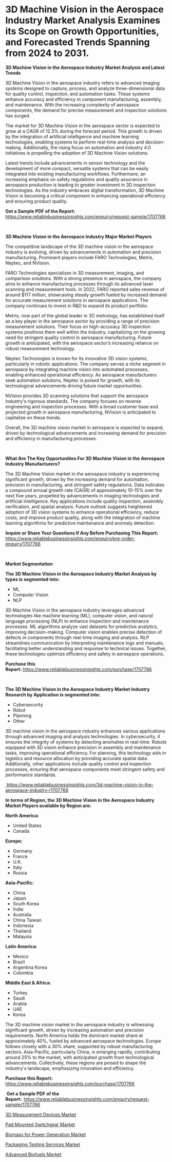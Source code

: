 <p><h1>3D Machine Vision in the Aerospace Industry Market Analysis Examines its Scope on Growth Opportunities, and Forecasted Trends Spanning from 2024 to 2031.</h1></p><p><strong>3D Machine Vision in the Aerospace Industry Market Analysis and Latest Trends</strong></p>
<p><p>3D Machine Vision in the aerospace industry refers to advanced imaging systems designed to capture, process, and analyze three-dimensional data for quality control, inspection, and automation tasks. These systems enhance accuracy and efficiency in component manufacturing, assembly, and maintenance. With the increasing complexity of aerospace components, the demand for precise measurement and inspection solutions has surged.</p><p>The market for 3D Machine Vision in the aerospace sector is expected to grow at a CAGR of 12.3% during the forecast period. This growth is driven by the integration of artificial intelligence and machine learning technologies, enabling systems to perform real-time analysis and decision-making. Additionally, the rising focus on automation and Industry 4.0 initiatives is propelling the adoption of 3D Machine Vision solutions.</p><p>Latest trends include advancements in sensor technology and the development of more compact, versatile systems that can be easily integrated into existing manufacturing workflows. Furthermore, an increasing emphasis on safety regulations and quality assurance in aerospace production is leading to greater investment in 3D inspection technologies. As the industry embraces digital transformation, 3D Machine Vision is becoming a critical component in enhancing operational efficiency and ensuring product quality.</p></p>
<p><strong>Get a Sample PDF of the Report:&nbsp;</strong> <a href="https://www.reliablebusinessinsights.com/enquiry/request-sample/1707766?utm_campaign=75&utm_medium=2&utm_source=Github&utm_content=ia&utm_term=07102024&utm_id=3d-machine-vision-in-the-aerospace-industry">https://www.reliablebusinessinsights.com/enquiry/request-sample/1707766</a></p>
<p>&nbsp;</p>
<p><strong>3D Machine Vision in the Aerospace Industry Major Market Players</strong></p>
<p><p>The competitive landscape of the 3D machine vision in the aerospace industry is evolving, driven by advancements in automation and precision manufacturing. Prominent players include FARO Technologies, Metris, Neptec, and NVision.</p><p>FARO Technologies specializes in 3D measurement, imaging, and comparison solutions. With a strong presence in aerospace, the company aims to enhance manufacturing processes through its advanced laser scanning and measurement tools. In 2022, FARO reported sales revenue of around $117 million, showcasing steady growth fueled by increased demand for accurate measurement solutions in aerospace applications. The company continues to invest in R&D to expand its product portfolio.</p><p>Metris, now part of the global leader in 3D metrology, has established itself as a key player in the aerospace sector by providing a range of precision measurement solutions. Their focus on high-accuracy 3D inspection systems positions them well within the industry, capitalizing on the growing need for stringent quality control in aerospace manufacturing. Future growth is anticipated, with the aerospace sector’s increasing reliance on robust measurement technology.</p><p>Neptec Technologies is known for its innovative 3D vision systems, particularly in robotic applications. The company serves a niche segment in aerospace by integrating machine vision into automated processes, enabling enhanced operational efficiency. As aerospace manufacturers seek automation solutions, Neptec is poised for growth, with its technological advancements driving future market opportunities.</p><p>NVision provides 3D scanning solutions that support the aerospace industry's rigorous standards. The company focuses on reverse engineering and inspection processes. With a broad customer base and projected growth in aerospace manufacturing, NVision is anticipated to capitalize on these trends.</p><p>Overall, the 3D machine vision market in aerospace is expected to expand, driven by technological advancements and increasing demand for precision and efficiency in manufacturing processes.</p></p>
<p>&nbsp;</p>
<p><strong>What Are The Key Opportunities For 3D Machine Vision in the Aerospace Industry Manufacturers?</strong></p>
<p><p>The 3D Machine Vision market in the aerospace industry is experiencing significant growth, driven by the increasing demand for automation, precision in manufacturing, and stringent safety regulations. Data indicates a compound annual growth rate (CAGR) of approximately 10-15% over the next five years, propelled by advancements in imaging technologies and artificial intelligence. Key applications include quality inspection, assembly verification, and spatial analysis. Future outlook suggests heightened adoption of 3D vision systems to enhance operational efficiency, reduce costs, and improve product quality, along with the integration of machine learning algorithms for predictive maintenance and anomaly detection.</p></p>
<p><strong>Inquire or Share Your Questions If Any Before Purchasing This Report:</strong> <a href="https://www.reliablebusinessinsights.com/enquiry/pre-order-enquiry/1707766?utm_campaign=75&utm_medium=2&utm_source=Github&utm_content=ia&utm_term=07102024&utm_id=3d-machine-vision-in-the-aerospace-industry">https://www.reliablebusinessinsights.com/enquiry/pre-order-enquiry/1707766</a></p>
<p>&nbsp;</p>
<p><strong>Market Segmentation</strong></p>
<p><strong>The 3D Machine Vision in the Aerospace Industry Market Analysis by types is segmented into:</strong></p>
<p><ul><li>ML</li><li>Computer Vision</li><li>NLP</li></ul></p>
<p><p>3D Machine Vision in the aerospace industry leverages advanced technologies like machine learning (ML), computer vision, and natural language processing (NLP) to enhance inspection and maintenance processes. ML algorithms analyze vast datasets for predictive analytics, improving decision-making. Computer vision enables precise detection of defects in components through real-time imaging and analysis. NLP streamlines communication by interpreting maintenance logs and manuals, facilitating better understanding and response to technical issues. Together, these technologies optimize efficiency and safety in aerospace operations.</p></p>
<p><strong>Purchase this Report:&nbsp;</strong><a href="https://www.reliablebusinessinsights.com/purchase/1707766?utm_campaign=75&utm_medium=2&utm_source=Github&utm_content=ia&utm_term=07102024&utm_id=3d-machine-vision-in-the-aerospace-industry">https://www.reliablebusinessinsights.com/purchase/1707766</a></p>
<p>&nbsp;</p>
<p><strong>The 3D Machine Vision in the Aerospace Industry Market Industry Research by Application is segmented into:</strong></p>
<p><ul><li>Cybersecurity</li><li>Robot</li><li>Planning</li><li>Other</li></ul></p>
<p><p>3D machine vision in the aerospace industry enhances various applications through advanced imaging and analysis technologies. In cybersecurity, it ensures the integrity of systems by detecting anomalies in real-time. Robots equipped with 3D vision enhance precision in assembly and maintenance tasks, improving operational efficiency. For planning, this technology aids in logistics and resource allocation by providing accurate spatial data. Additionally, other applications include quality control and inspection processes, ensuring that aerospace components meet stringent safety and performance standards.</p></p>
<p><a href="https://www.reliablebusinessinsights.com/3d-machine-vision-in-the-aerospace-industry-r1707766?utm_campaign=75&utm_medium=2&utm_source=Github&utm_content=ia&utm_term=07102024&utm_id=3d-machine-vision-in-the-aerospace-industry">&nbsp;https://www.reliablebusinessinsights.com/3d-machine-vision-in-the-aerospace-industry-r1707766</a></p>
<p><strong>In terms of Region, the 3D Machine Vision in the Aerospace Industry Market Players available by Region are:</strong></p>
<p>
    <p> <strong> North America: </strong>
        <ul>
            <li>United States</li>
            <li>Canada</li>
        </ul>
        </p> 
    <p> <strong> Europe: </strong>
        <ul>
            <li>Germany</li>
            <li>France</li>
            <li>U.K.</li>
            <li>Italy</li>
            <li>Russia</li>
        </ul>
        </p> 
    <p> <strong> Asia-Pacific: </strong>
        <ul>
            <li>China</li>
            <li>Japan</li>
            <li>South Korea</li>
            <li>India</li>
            <li>Australia</li>
            <li>China Taiwan</li>
            <li>Indonesia</li>
            <li>Thailand</li>
            <li>Malaysia</li>
        </ul>
        </p> 
    <p> <strong> Latin America: </strong>
        <ul>
            <li>Mexico</li>
            <li>Brazil</li>
            <li>Argentina Korea</li>
            <li>Colombia</li>
        </ul>
        </p> 
    <p> <strong> Middle East & Africa: </strong>
        <ul>
            <li>Turkey</li>
            <li>Saudi</li>
            <li>Arabia</li>
            <li>UAE</li>
            <li>Korea</li>
        </ul>
    </p>
    </p>
<p><p>The 3D machine vision market in the aerospace industry is witnessing significant growth, driven by increasing automation and precision requirements. North America holds the dominant market share at approximately 40%, fueled by advanced aerospace technologies. Europe follows closely with a 30% share, supported by robust manufacturing sectors. Asia-Pacific, particularly China, is emerging rapidly, contributing around 25% to the market, with anticipated growth from technological advancements. Collectively, these regions are poised to shape the industry's landscape, emphasizing innovation and efficiency.</p></p>
<p><strong>Purchase this Report: </strong><a href="https://www.reliablebusinessinsights.com/purchase/1707766?utm_campaign=75&utm_medium=2&utm_source=Github&utm_content=ia&utm_term=07102024&utm_id=3d-machine-vision-in-the-aerospace-industry">https://www.reliablebusinessinsights.com/purchase/1707766</a></p>
<p>&nbsp;<strong>Get a Sample PDF of the Report:&nbsp;&nbsp;</strong><a href="https://www.reliablebusinessinsights.com/enquiry/request-sample/1707766?utm_campaign=75&utm_medium=2&utm_source=Github&utm_content=ia&utm_term=07102024&utm_id=3d-machine-vision-in-the-aerospace-industry">https://www.reliablebusinessinsights.com/enquiry/request-sample/1707766</a></p>
<p><strong></strong></p>
<p><p><a href="https://github.com/juniordelafrance/Market-Research-Report-List-5/blob/main/3d-measurement-devices-market.md?utm_campaign=75&utm_medium=2&utm_source=Github&utm_content=ia&utm_term=07102024&utm_id=3d-machine-vision-in-the-aerospace-industry">3D Measurement Devices Market</a></p><p><a href="https://issuu.com/reportprime-2/docs/pad-mounted-switchgear-market-size-_b97286035f613e?utm_campaign=75&utm_medium=2&utm_source=Github&utm_content=ia&utm_term=07102024&utm_id=3d-machine-vision-in-the-aerospace-industry">Pad Mounted Switchgear Market</a></p><p><a href="https://www.linkedin.com/pulse/comprehensive-biomass-power-generation-market-report-xjehe?utm_campaign=75&utm_medium=2&utm_source=Github&utm_content=ia&utm_term=07102024&utm_id=3d-machine-vision-in-the-aerospace-industry">Biomass for Power Generation Market</a></p><p><a href="https://www.linkedin.com/pulse/packaging-testing-services-market-velocity-56-cagr-trajectory-24yse?utm_campaign=75&utm_medium=2&utm_source=Github&utm_content=ia&utm_term=07102024&utm_id=3d-machine-vision-in-the-aerospace-industry">Packaging Testing Services Market</a></p><p><a href="https://issuu.com/reportprime-2/docs/advanced-biofuels-market-size-2030._093f44b8f258a1?utm_campaign=75&utm_medium=2&utm_source=Github&utm_content=ia&utm_term=07102024&utm_id=3d-machine-vision-in-the-aerospace-industry">Advanced Biofuels Market</a></p></p>